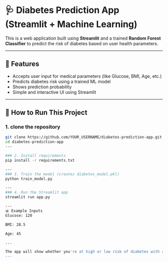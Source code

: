 # 🩺 Diabetes Prediction App (Streamlit + Machine Learning)

This is a web application built using **Streamlit** and a trained **Random Forest Classifier** to predict the risk of diabetes based on user health parameters.

---

## 🔧 Features

- Accepts user input for medical parameters (like Glucose, BMI, Age, etc.)
- Predicts diabetes risk using a trained ML model
- Shows prediction probability
- Simple and interactive UI using Streamlit

---

## 🚀 How to Run This Project

### 1. clone the repository

```bash
git clone https://github.com/YOUR_USERNAME/diabetes-prediction-app.git
cd diabetes-prediction-app
---

### 2. Install requirements
pip install -r requirements.txt

---
### 3. Train the model (creates diabetes_model.pkl)
python train_model.py

---
### 4. Run the Streamlit app
streamlit run app.py

---
📊 Example Inputs
Glucose: 120

BMI: 28.5

Age: 45

...

The app will show whether you're at high or low risk of diabetes with a probability score.
---


